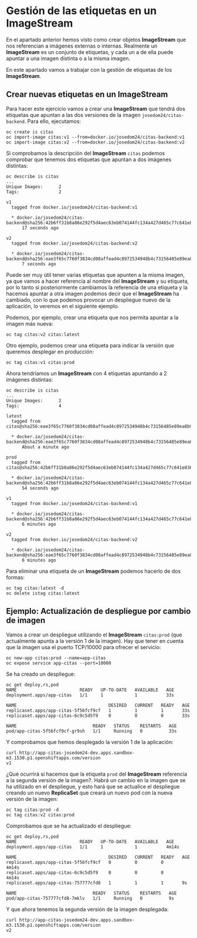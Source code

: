 # Gestión de las etiquetas en un ImageStream

En el apartado anterior hemos visto como crear objetos **ImageStream** que nos referencian a imágenes externas o internas. Realmente un **ImageStream** es un conjunto de etiquetas, y cada un a de ella puede apuntar a una imagen distinta o a la misma imagen.

En este apartado vamos a trabajar con la gestión de etiquetas de los **ImageStream**.

## Crear nuevas etiquetas en un ImageStream

Para hacer este ejercicio vamos a crear una **ImageStream** que tendrá dos etiquetas que apuntan a las dos versiones de la imagen `josedom24/citas-backend`. Para ello, ejecutamos:

    oc create is citas
    oc import-image citas:v1 --from=docker.io/josedom24/citas-backend:v1
    oc import-image citas:v2 --from=docker.io/josedom24/citas-backend:v2

Si comprobamos la descripción del **ImageStream** `citas` podemos comprobar que tenemos dos etiquetas que apuntan a dos imágenes distintas:

    oc describe is citas
    ...
    Unique Images:		2
    Tags:			    2

    v1
      tagged from docker.io/josedom24/citas-backend:v1

      * docker.io/josedom24/citas-backend@sha256:42b6ff31b8a86e292f5d4aec63eb074144fc134a427d465c77c641e836467a85
          17 seconds ago

    v2
      tagged from docker.io/josedom24/citas-backend:v2

      * docker.io/josedom24/citas-backend@sha256:eae3f65c7760f3834cd08affead4c8972534948b4c73156485e89ea8b9d6ed2d
          7 seconds ago

Puede ser muy útil tener varias etiquetas que apunten a la misma imagen, ya que vamos a hacer referencia al nombre del **ImageStream** y su etiqueta, por lo tanto si posteriormente cambiamos la referencia de una etiqueta y la hacemos apuntar a otra imagen podemos decir que el **ImageStream** ha cambiado, con lo que podemos provocar un despliegue nuevo de la aplicación, lo veremos en el siguiente ejemplo.

Podemos, por ejemplo, crear una etiqueta que nos permita apuntar a la imagen más nueva:

    oc tag citas:v2 citas:latest

Otro ejemplo, podemos crear una etiqueta para indicar la versión que queremos desplegar en producción:

    oc tag citas:v1 citas:prod

Ahora tendríamos un **ImageStream** con 4 etiquetas apuntando a 2 imágenes distintas:

    oc describe is citas
    ...
    Unique Images:		2
    Tags:   			4

    latest
      tagged from citas@sha256:eae3f65c7760f3834cd08affead4c8972534948b4c73156485e89ea8b9d6ed2d

      * docker.io/josedom24/citas-backend@sha256:eae3f65c7760f3834cd08affead4c8972534948b4c73156485e89ea8b9d6ed2d
          About a minute ago

    prod
      tagged from citas@sha256:42b6ff31b8a86e292f5d4aec63eb074144fc134a427d465c77c641e836467a85

      * docker.io/josedom24/citas-backend@sha256:42b6ff31b8a86e292f5d4aec63eb074144fc134a427d465c77c641e836467a85
          54 seconds ago

    v1
      tagged from docker.io/josedom24/citas-backend:v1

      * docker.io/josedom24/citas-backend@sha256:42b6ff31b8a86e292f5d4aec63eb074144fc134a427d465c77c641e836467a85
          6 minutes ago

    v2
      tagged from docker.io/josedom24/citas-backend:v2

      * docker.io/josedom24/citas-backend@sha256:eae3f65c7760f3834cd08affead4c8972534948b4c73156485e89ea8b9d6ed2d
          6 minutes ago

Para eliminar una etiqueta de un **ImageStream** podemos hacerlo de dos formas:

    oc tag citas:latest -d
    oc delete istag citas:latest

## Ejemplo: Actualización de despliegue por cambio de imagen

Vamos a crear un despliegue utilizando el **ImageStream** `citas:prod` (que actualmente apunta a la versión 1 de la imagen). Hay que tener en cuenta que la imagen usa el puerto TCP/10000 para ofrecer el servicio:

    oc new-app citas:prod --name=app-citas
    oc expose service app-citas --port=10000

Se ha creado un despliegue:

    oc get deploy,rs,pod
    NAME                        READY   UP-TO-DATE   AVAILABLE   AGE
    deployment.apps/app-citas   1/1     1            1           33s

    NAME                                   DESIRED   CURRENT   READY   AGE
    replicaset.apps/app-citas-5f56fcf9cf   1         1         1       33s
    replicaset.apps/app-citas-6c9c5d5f9    0         0         0       33s

    NAME                             READY   STATUS    RESTARTS   AGE
    pod/app-citas-5f56fcf9cf-gr9sh   1/1     Running   0          33s

Y comprobamos que hemos desplegado la versión 1 de la aplicación:

    curl http://app-citas-josedom24-dev.apps.sandbox-m3.1530.p1.openshiftapps.com/version
    v1

¿Qué ocurrirá si hacemos que la etiqueta `prod` del **ImageStream** referencia a la segunda versión de la imagen?. Habrá un cambio en la imagen que se ha utilizado en el despliegue, y esto hará que se actualice el despliegue creando un nuevo **ReplicaSet** que creará un nuevo pod con la nueva versión de la imagen:

    oc tag citas:prod -d
    oc tag citas:v2 citas:prod

Comprobamos que se ha actualizado el despliegue:

    oc get deploy,rs,pod
    NAME                        READY   UP-TO-DATE   AVAILABLE   AGE
    deployment.apps/app-citas   1/1     1            1           4m14s

    NAME                                   DESIRED   CURRENT   READY   AGE
    replicaset.apps/app-citas-5f56fcf9cf   0         0         0       4m14s
    replicaset.apps/app-citas-6c9c5d5f9    0         0         0       4m14s
    replicaset.apps/app-citas-757777cfd8   1         1         1       9s

    NAME                             READY   STATUS    RESTARTS   AGE
    pod/app-citas-757777cfd8-7mklv   1/1     Running   0          9s

Y que ahora tenemos la segunda versión de la imagen desplegada:

    curl http://app-citas-josedom24-dev.apps.sandbox-m3.1530.p1.openshiftapps.com/version
    v2
